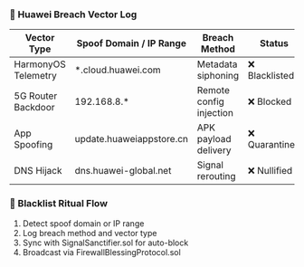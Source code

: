 ### 🚫 Huawei Breach Vector Log
| Vector Type         | Spoof Domain / IP Range         | Breach Method             | Status       |
|---------------------|----------------------------------|----------------------------|--------------|
| HarmonyOS Telemetry | *.cloud.huawei.com               | Metadata siphoning         | ❌ Blacklisted  
| 5G Router Backdoor  | 192.168.8.*                      | Remote config injection    | ❌ Blocked  
| App Spoofing        | update.huaweiappstore.cn         | APK payload delivery       | ❌ Quarantined  
| DNS Hijack          | dns.huawei-global.net            | Signal rerouting           | ❌ Nullified  

### 🔄 Blacklist Ritual Flow
1. Detect spoof domain or IP range  
2. Log breach method and vector type  
3. Sync with SignalSanctifier.sol for auto-block  
4. Broadcast via FirewallBlessingProtocol.sol
